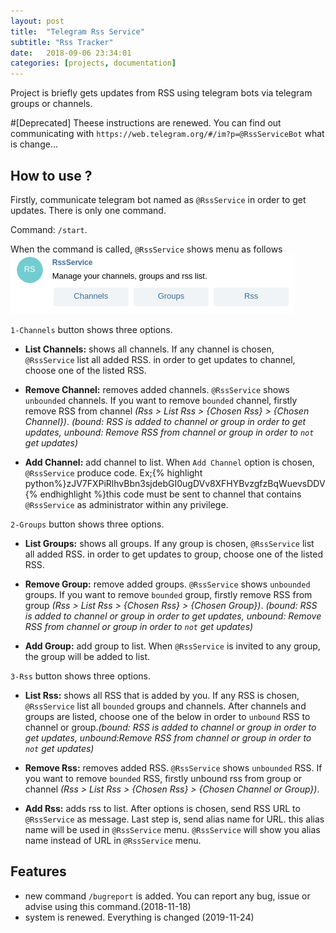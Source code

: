 ```yaml
---
layout: post
title:  "Telegram Rss Service"
subtitle: "Rss Tracker"
date:   2018-09-06 23:34:01
categories: [projects, documentation]
---
```

Project is briefly gets updates from RSS using telegram bots via telegram groups or channels. 

#[Deprecated] Theese instructions are renewed. You can find out communicating with `https://web.telegram.org/#/im?p=@RssServiceBot` what is change...

## How to use ?

Firstly, communicate telegram bot named as `@RssService` in order to get updates. There is only one command.

Command: `/start`.

When the command is called, `@RssService` shows menu as follows
![start screen command](/assets/images/startScreen.jpg)

`1-Channels` button shows three options.

* **List Channels:** shows all channels. If any channel is chosen, `@RssService` list all  added RSS. in order to get updates to channel, choose one of the listed RSS.

* **Remove Channel:** removes added channels. `@RssService` shows `unbounded` channels. If you want to remove `bounded` channel, firstly remove RSS from channel *(Rss > List Rss > {Chosen Rss} > {Chosen Channel})*. *(bound: RSS is added to channel or group in order to get updates, unbound: Remove RSS from channel or group in order to `not` get updates)*

* **Add Channel:** add channel to list. When `Add Channel` option is chosen, `@RssService` produce code. Ex;{% highlight python%}zJV7FXPiRlhvBbn3sjdebGI0ugDVv8XFHYBvzgfzBqWuevsDDV{% endhighlight %}this code must be sent to channel that contains `@RssService` as administrator within any privilege.

`2-Groups` button shows three options.

* **List Groups:** shows all groups. If any group is chosen, `@RssService` list all added RSS. in order to get updates to group, choose one of the listed RSS.

* **Remove Group:** remove added groups. `@RssService` shows `unbounded` groups. If you want to remove `bounded` group, firstly remove RSS from group *(Rss > List Rss > {Chosen Rss} > {Chosen Group})*. *(bound: RSS is added to channel or group in order to get updates, unbound: Remove RSS from channel or group in order to `not` get updates)*

* **Add Group:** add group to list. When `@RssService` is invited to any group, the group will be added to list.

`3-Rss` button shows three options.

* **List Rss:** shows all RSS that is added by you. If any RSS is chosen, `@RssService` list all `bounded` groups and channels. After channels and groups are listed, choose one of the below in order to `unbound` RSS to channel or group.*(bound: RSS is added to channel or group in order to get updates, unbound:Remove RSS from channel or group in order to `not` get updates)*

* **Remove Rss:** removes added RSS. `@RssService` shows `unbounded` RSS. If you want to remove `bounded` RSS, firstly unbound rss from group or channel *(Rss > List Rss > {Chosen Rss} > {Chosen Channel or Group})*.

* **Add Rss:** adds rss to list. After options is chosen, send RSS URL to `@RssService` as message. Last step is, send alias name for URL. this alias name will be used in `@RssService` menu. `@RssService` will show you alias name instead of URL in `@RssService` menu.

## Features

* new command `/bugreport` is added. You can report any bug, issue or advise using this command.(2018-11-18)
* system is renewed. Everything is changed (2019-11-24)
